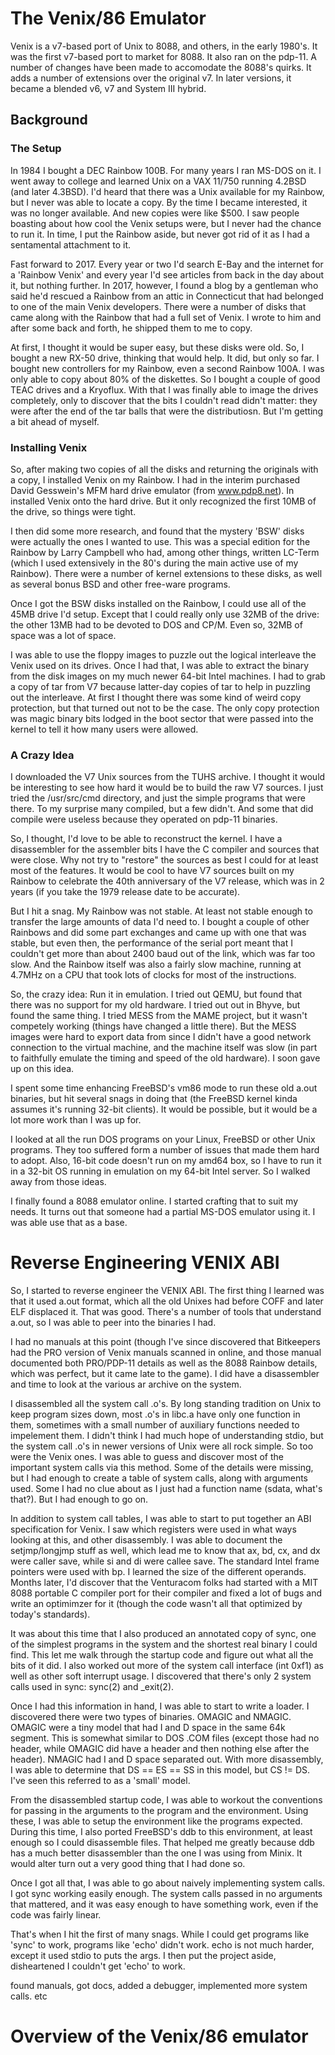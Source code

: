 # The Venix/86 Emulator

Venix is a v7-based port of Unix to 8088, and others, in the early
1980's. It was the first v7-based port to market for 8088. It also ran
on the pdp-11. A number of changes have been made to accomodate the
8088's quirks. It adds a number of extensions over the original v7. In
later versions, it became a blended v6, v7 and System III hybrid.

## Background

### The Setup

In 1984 I bought a DEC Rainbow 100B. For many years I ran MS-DOS on
it. I went away to college and learned Unix on a VAX 11/750 running
4.2BSD (and later 4.3BSD). I'd heard that there was a Unix available
for my Rainbow, but I never was able to locate a copy. By the time I
became interested, it was no longer available. And new copies were
like $500. I saw people boasting about how cool the Venix setups were,
but I never had the chance to run it. In time, I put the Rainbow
aside, but never got rid of it as I had a sentamental attachment to
it.

Fast forward to 2017. Every year or two I'd search E-Bay and the
internet for a 'Rainbow Venix' and every year I'd see articles from
back in the day about it, but nothing further. In 2017, however, I
found a blog by a gentleman who said he'd rescued a Rainbow from an
attic in Connecticut that had belonged to one of the main Venix
developers. There were a number of disks that came along with the
Rainbow that had a full set of Venix. I wrote to him and after some
back and forth, he shipped them to me to copy.

At first, I thought it would be super easy, but these disks were
old. So, I bought a new RX-50 drive, thinking that would help. It did,
but only so far. I bought new controllers for my Rainbow, even a
second Rainbow 100A. I was only able to copy about 80% of the
diskettes. So I bought a couple of good TEAC drives and a
Kryoflux. With that I was finally able to image the drives completely,
only to discover that the bits I couldn't read didn't matter: they
were after the end of the tar balls that were the distributiosn. But
I'm getting a bit ahead of myself.

### Installing Venix

So, after making two copies of all the disks and returning the
originals with a copy, I installed Venix on my Rainbow. I had in the
interim purchased David Gesswein's MFM hard drive emulator (from
www.pdp8.net). In installed Venix onto the hard drive. But it only
recognized the first 10MB of the drive, so things were tight.

I then did some more research, and found that the mystery 'BSW' disks
were actually the ones I wanted to use. This was a special edition for
the Rainbow by Larry Campbell who had, among other things, written
LC-Term (which I used extensively in the 80's during the main active
use of my Rainbow). There were a number of kernel extensions to these
disks, as well as several bonus BSD and other free-ware programs.

Once I got the BSW disks installed on the Rainbow, I could use all of
the 45MB drive I'd setup. Except that I could really only use 32MB of
the drive: the other 13MB had to be devoted to DOS and CP/M. Even so,
32MB of space was a lot of space.

I was able to use the floppy images to puzzle out the logical
interleave the Venix used on its drives. Once I had that, I was able
to extract the binary from the disk images on my much newer 64-bit
Intel machines. I had to grab a copy of tar from V7 because latter-day
copies of tar to help in puzzling out the interleave. At first I
thought there was some kind of weird copy protection, but that turned
out not to be the case. The only copy protection was magic binary bits
lodged in the boot sector that were passed into the kernel to tell it
how many users were allowed.

### A Crazy Idea

I downloaded the V7 Unix sources from the TUHS archive. I thought it
would be interesting to see how hard it would be to build the raw V7
sources. I just tried the /usr/src/cmd directory, and just the simple
programs that were there. To my surprise many compiled, but a few
didn't. And some that did compile were useless because they operated
on pdp-11 binaries.

So, I thought, I'd love to be able to reconstruct the kernel. I have a
disassembler for the assembler bits I have the C compiler and sources
that were close. Why not try to "restore" the sources as best I could
for at least most of the features. It would be cool to have V7 sources
built on my Rainbow to celebrate the 40th anniversary of the V7
release, which was in 2 years (if you take the 1979 release date to be
accurate).

But I hit a snag. My Rainbow was not stable. At least not stable
enough to transfer the large amounts of data I'd need to. I bought a
couple of other Rainbows and did some part exchanges and came up with
one that was stable, but even then, the performance of the serial port
meant that I couldn't get more than about 2400 baud out of the link,
which was far too slow. And the Rainbow itself was also a fairly slow
machine, running at 4.7MHz on a CPU that took lots of clocks for most
of the instructions.

So, the crazy idea: Run it in emulation. I tried out QEMU, but found
that there was no support for my old hardware. I tried out out in
Bhyve, but found the same thing. I tried MESS from the MAME project,
but it wasn't competely working (things have changed a little
there). But the MESS images were hard to export data from since I
didn't have a good network connection to the virtual machine, and the
machine itself was slow (in part to faithfully emulate the timing and
speed of the old hardware). I soon gave up on this idea.

I spent some time enhancing FreeBSD's vm86 mode to run these old a.out
binaries, but hit several snags in doing that (the FreeBSD kernel
kinda assumes it's running 32-bit clients). It would be possible, but
it would be a lot more work than I was up for.

I looked at all the run DOS programs on your Linux, FreeBSD or other
Unix programs. They too suffered form a number of issues that made
them hard to adopt. Also, 16-bit code doesn't run on my amd64 box, so
I have to run it in a 32-bit OS running in emulation on my 64-bit
Intel server. So I walked away from those ideas.

I finally found a 8088 emulator online. I started crafting that to
suit my needs. It turns out that someone had a partial MS-DOS emulator
using it. I was able use that as a base.

# Reverse Engineering VENIX ABI

So, I started to reverse engineer the VENIX ABI. The first thing I
learned was that it used a.out format, which all the old Unixes had
before COFF and later ELF displaced it. That was good. There's a
number of tools that understand a.out, so I was able to peer into the
binaries I had.

I had no manuals at this point (though I've since discovered that
Bitkeepers had the PRO version of Venix manuals scanned in online, and
those manual documented both PRO/PDP-11 details as well as the 8088
Rainbow details, which was perfect, but it came late to the game). I
did have a disassembler and time to look at the various ar archive on
the system.

I disassembled all the system call .o's. By long standing tradition on
Unix to keep program sizes down, most .o's in libc.a have only one
function in them, sometimes with a small number of auxiliary functions
needed to impelement them. I didn't think I had much hope of
understanding stdio, but the system call .o's in newer versions of
Unix were all rock simple. So too were the Venix ones. I was able to
guess and discover most of the important system calls via this
method. Some of the details were missing, but I had enough to create a
table of system calls, along with arguments used. Some I had no clue
about as I just had a function name (sdata, what's that?). But I had
enough to go on.

In addition to system call tables, I was able to start to put together
an ABI specification for Venix. I saw which registers were used in
what ways looking at this, and other disassembly. I was able to
document the setjmp/longjmp stuff as well, which lead me to know that
ax, bd, cx, and dx were caller save, while si and di were callee
save. The standard Intel frame pointers were used with bp. I learned
the size of the different operands. Months later, I'd discover that
the Venturacom folks had started with a MIT 8088 portable C compiler
port for their compiler and fixed a lot of bugs and write an
optimimzer for it (though the code wasn't all that optimized by
today's standards).

It was about this time that I also produced an annotated copy of sync,
one of the simplest programs in the system and the shortest real
binary I could find. This let me walk through the startup code and
figure out what all the bits of it did. I also worked out more of the
system call interface (int 0xf1) as well as other soft interrupt
usage. I discovered that there's only 2 system calls used in
sync: sync(2) and _exit(2).

Once I had this information in hand, I was able to start to write a
loader. I discovered there were two types of binaries. OMAGIC and
NMAGIC. OMAGIC were a tiny model that had I and D space in the same
64k segment. This is somewhat similar to DOS .COM files (except those
had no header, while OMAGIC did have a header and then nothing else
after the header). NMAGIC had I and D space separated out. With more
disassembly, I was able to determine that DS == ES == SS in this
model, but CS != DS. I've seen this referred to as a 'small' model.

From the disassembled startup code, I was able to workout the
conventions for passing in the arguments to the program and the
environment. Using these, I was able to setup the environment like the
programs expected. During this time, I also ported FreeBSD's ddb to
this environment, at least enough so I could disassemble files. That
helped me greatly because ddb has a much better disassembler than the
one I was using from Minix. It would alter turn out a very good thing
that I had done so.

Once I got all that, I was able to go about naively implementing
system calls. I got sync working easily enough. The system calls
passed in no arguments that mattered, and it was easy enough to have
something work, even if the code was fairly linear.

That's when I hit the first of many snags. While I could get programs
like 'sync' to work, programs like 'echo' didn't work. echo is not
much harder, except it used stdio to puts the args. I then put the
project aside, disheartened I couldn't get 'echo' to work.

found manuals, got docs, added a debugger, implemented more system
calls. etc

# Overview of the Venix/86 emulator

